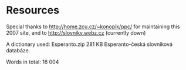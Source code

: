 # Resources

Special thanks to http://home.zcu.cz/~konopik/ppc/ for maintaining this 2007 site, and to http://slovniky.webz.cz (currently down)

A dictionary used: Esperanto.zip 	281 KB 	Esperanto-česká slovníková databáze.

Words in total: 16 004
